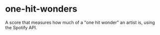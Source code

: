 # one-hit-wonders
A score that measures how much of a "one hit wonder" an artist is, using the Spotify API. 
